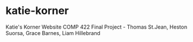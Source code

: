 # katie-korner

Katie's Korner Website
COMP 422 Final Project - Thomas St.Jean, Heston Suorsa, Grace Barnes, Liam Hillebrand
